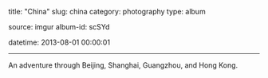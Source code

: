 title: "China"
slug: china
category: photography
type: album

source: imgur
album-id: scSYd

datetime: 2013-08-01 00:00:01

---

An adventure through Beijing, Shanghai, Guangzhou, and Hong Kong.
